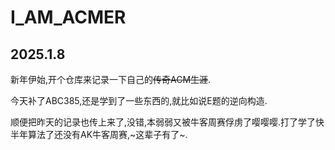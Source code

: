 # I_AM_ACMER

## 2025.1.8
新年伊始,开个仓库来记录一下自己的~~传奇ACM生涯~~.

今天补了ABC385,还是学到了一些东西的,就比如说E题的逆向构造.

顺便把昨天的记录也传上来了,没错,本弱弱又被牛客周赛俘虏了嘤嘤嘤.打了学了快半年算法了还没有AK牛客周赛,~这辈子有了~.
